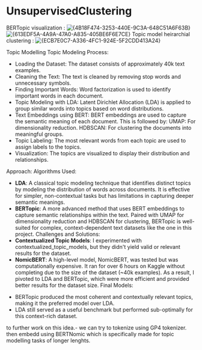 # UnsupervisedClustering
BERTopic visualization :
![{4B18F474-3253-440E-9C3A-648C51A6F63B}](https://github.com/user-attachments/assets/cc633974-73b4-4caf-8cff-8c9c06d3ccd8)
![{613EDF5A-4A9A-47A0-A835-405BE6F6E7CE}](https://github.com/user-attachments/assets/b9508546-d843-4036-b684-598b880bfe0e)
Topic model heirarchial clustering : ![{ECB7E0C7-A336-4FC1-924E-5F2CDD413A24}](https://github.com/user-attachments/assets/2f0122ee-9827-49c6-8540-a38d7f6f9b49)

Topic Modelling
Topic Modeling Process:
- Loading the Dataset: The dataset consists of approximately 40k text examples.
-  Cleaning the Text: The text is cleaned by removing stop words and unnecessary symbols.
-  Finding Important Words: Word factorization is used to identify important words in each document.
-  Topic Modeling with LDA: Latent Dirichlet Allocation (LDA) is applied to group similar words into topics based on word distributions.
-  Text Embeddings using BERT: BERT embeddings are used to capture the semantic meaning of each document. This is followed by:
        UMAP: For dimensionality reduction.
        HDBSCAN: For clustering the documents into meaningful groups.
- Topic Labeling: The most relevant words from each topic are used to assign labels to the topics.
- Visualization: The topics are visualized to display their distribution and relationships.
    
Approach:
  Algorithms Used:
* **LDA**: A classical topic modeling technique that identifies distinct topics by modeling the distribution of words across documents. It is effective for simpler, non-contextual tasks but has limitations in capturing deeper semantic meanings.
* **BERTopic**: A more advanced method that uses BERT embeddings to capture semantic relationships within the text. Paired with UMAP for dimensionality reduction and HDBSCAN for clustering, BERTopic is well-suited for complex, context-dependent text datasets like the one in this project.
  Challenges and Solutions:
* **Contextualized Topic Models**: I experimented with contextualized_topic_models, but they didn't yield valid or relevant results for the dataset.
* **NomicBERT**: A high-level model, NomicBERT, was tested but was computationally expensive. It ran for over 6 hours on Kaggle without completing due to the size of the dataset (~40k examples). As a result, I pivoted to LDA and BERTopic, which were more efficient and provided better results for the dataset size.
Final Models:
-    BERTopic produced the most coherent and contextually relevant topics, making it the preferred model over LDA.
-   LDA still served as a useful benchmark but performed sub-optimally for this context-rich dataset.
   

to further work on this idea.- we can try to tokenize using GP4 tokenizer. then embedd using BERTNomic which is specifically made for topic modelling tasks of longer lenghts. 
